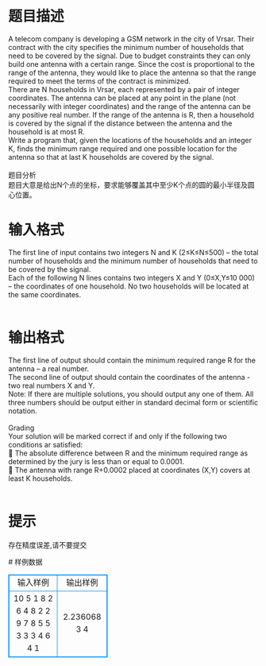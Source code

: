# 

 
 # 题目描述 
<p>
A telecom company is developing a GSM network in the city of Vrsar. Their contract with the city specifies the minimum number of households that need to be covered by the signal. Due to budget constraints they can only build one antenna with a certain range. Since the cost is proportional to the range of the antenna, they would like to place the antenna so that the range required to meet the terms of the contract is minimized.<br>There are N households in Vrsar, each represented by a pair of integer coordinates. The antenna can be placed at any point in the plane (not necessarily with integer coordinates) and the range of the antenna can be any positive real number. If the range of the antenna is R, then a household is covered by the signal if the distance between the antenna and the household is at most R.<br>Write a program that, given the locations of the households and an integer K, finds the minimum range required and one possible location for the antenna so that at last K households are covered by the signal.<br><br>题目分析<br>题目大意是给出N个点的坐标，要求能够覆盖其中至少K个点的圆的最小半径及圆心位置。<br></p> 

 
 # 输入格式 
<p>
The first line of input contains two integers N and K (2≤K≤N≤500) – the total number of households and the minimum number of households that need to be covered by the signal.<br>Each of the following N lines contains two integers X and Y (0≤X,Y≤10 000) – the coordinates of one household. No two households will be located at the same coordinates.<br><br></p> 

 
 # 输出格式 
<p>
The first line of output should contain the minimum required range R for the antenna – a real number.<br>The second line of output should contain the coordinates of the antenna - two real numbers X and Y.<br>Note: If there are multiple solutions, you should output any one of them. All three numbers should be output either in standard decimal form or scientific notation.<br><br>Grading<br>Your solution will be marked correct if and only if the following two conditions ar satisfied:<br>&#61548;	The absolute difference between R and the minimum required range as determined by the jury is less than or equal to 0.0001.<br>&#61548;	The antenna with range R+0.0002 placed at coordinates (X,Y) covers at least K households.<br><br></p> 

 
 # 提示 
<p>
存在精度误差,请不要提交</p> 
# 样例数据
<style>
        table,table tr th, table tr td { border:1px solid #0094ff; }
        table { width: 200px; min-height: 25px; line-height: 25px; text-align: center; border-collapse: collapse;}   
    </style>
<table>
	<tr>
		<td>输入样例</td>
		<td>输出样例</td>
	</tr>
<tr><td>10 5 
1 8 
2 6 
4 8 
2 2 
9 7 
8 5 
5 3 
3 3 
4 6 
4 1 </td><td>2.236068 
3 4 </td></tr></table>
